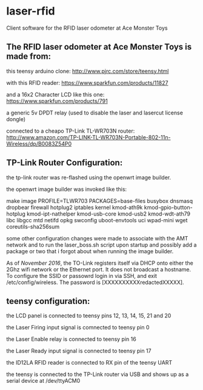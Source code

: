 laser-rfid
==========

Client software for the RFID laser odometer at Ace Monster Toys


The RFID laser odometer at Ace Monster Toys is made from:
---------------------------------------------------------

this teensy arduino clone: http://www.pjrc.com/store/teensy.html

with this RFID reader: https://www.sparkfun.com/products/11827

and a 16x2 Character LCD like this one: https://www.sparkfun.com/products/791

a generic 5v DPDT relay (used to disable the laser and lasercut license dongle)

connected to a cheapo TP-Link TL-WR703N router: http://www.amazon.com/TP-LINK-TL-WR703N-Portable-802-11n-Wireless/dp/B0083Z54P0


TP-Link Router Configuration:
-----------------------------

the tp-link router was re-flashed using the openwrt image builder.

the openwrt image builder was invoked like this:

make image PROFILE=TLWR703 PACKAGES=base-files busybox dnsmasq dropbear firewall hotplug2 iptables kernel kmod-ath9k kmod-gpio-button-hotplug kmod-ipt-nathelper kmod-usb-core kmod-usb2 kmod-wdt-ath79 libc libgcc mtd netifd opkg swconfig uboot-envtools uci wpad-mini wget coreutils-sha256sum

some other configuration changes were made to associate with the AMT network
and to run the laser_boss.sh script upon startup and possibly add a package or
two that i forgot about when running the image builder.

As of _November 2016_, the TO-Link registers itself via DHCP onto either the 2Ghz wifi network or the Ethernet port.  It does not broadcast a hostname.  To configure the SSID or passowrd login in via SSH, and exit /etc/config/wireless.  The password is [XXXXXXXXXXredactedXXXXX].


teensy configuration:
---------------------

the LCD panel is connected to teensy pins 12, 13, 14, 15, 21 and 20

the Laser Firing input signal is comnected to teensy pin 0

the Laser Enable relay is connected to teensy pin 16

the Laser Ready input signal is connected to teensy pin 17

the ID12LA RFID reader is connected to RX pin of the teensy UART

the teensy is connected to the TP-Link router via USB and shows up as a serial
device at /dev/ttyACM0
